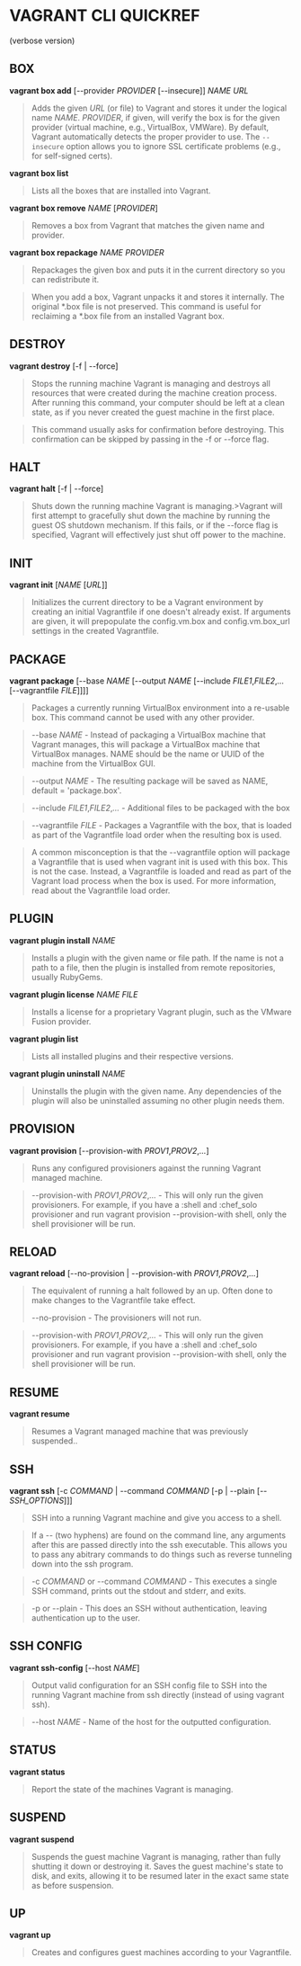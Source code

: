 **VAGRANT CLI QUICKREF**
====================
(verbose version)

BOX
---
**vagrant box add** [--provider _PROVIDER_ [--insecure]] _NAME_ _URL_
> Adds the given _URL_ (or file) to Vagrant and stores it under the logical name _NAME_. _PROVIDER_, if given, will verify the box is for the given provider (virtual machine, e.g., VirtualBox, VMWare). By default, Vagrant automatically detects the proper provider to use. The `--insecure` option allows you to ignore SSL certificate problems (e.g., for self-signed certs).

**vagrant box list**
> Lists all the boxes that are installed into Vagrant.

**vagrant box remove** _NAME_ [_PROVIDER_]
> Removes a box from Vagrant that matches the given name and provider.

**vagrant box repackage** _NAME_ _PROVIDER_
> Repackages the given box and puts it in the current directory so you can redistribute it.

> When you add a box, Vagrant unpacks it and stores it internally. The original *.box file is not preserved. This command is useful for reclaiming a *.box file from an installed Vagrant box.

DESTROY
-------
**vagrant destroy** [-f | --force]
> Stops the running machine Vagrant is managing and destroys all resources that were created during the machine creation process. After running this command, your computer should be left at a clean state, as if you never created the guest machine in the first place.

> This command usually asks for confirmation before destroying. This confirmation can be skipped by passing in the -f or --force flag.

HALT
----
**vagrant halt** [-f | --force]
> Shuts down the running machine Vagrant is managing.>Vagrant will first attempt to gracefully shut down the machine by running the guest OS shutdown mechanism. If this fails, or if the --force flag is specified, Vagrant will effectively just shut off power to the machine.

INIT
----
**vagrant init** [_NAME_ [_URL_]]
> Initializes the current directory to be a Vagrant environment by creating an initial Vagrantfile if one doesn't already exist. If arguments are given, it will prepopulate the config.vm.box and config.vm.box_url settings in the created Vagrantfile.

PACKAGE
-------
**vagrant package** [--base _NAME_ [--output _NAME_ [--include _FILE1_,_FILE2_,_..._ [--vagrantfile _FILE_]]]]
> Packages a currently running VirtualBox environment into a re-usable box. This command cannot be used with any other provider. 

> --base _NAME_ - Instead of packaging a VirtualBox machine that Vagrant manages, this will package a VirtualBox machine that VirtualBox manages. NAME should be the name or UUID of the machine from the VirtualBox GUI.

> --output _NAME_ - The resulting package will be saved as NAME, default = 'package.box'.

> --include _FILE1_,_FILE2_,_..._ - Additional files to be packaged with the box

> --vagrantfile _FILE_ - Packages a Vagrantfile with the box, that is loaded as part of the Vagrantfile load order when the resulting box is used.

> A common misconception is that the --vagrantfile option will package a Vagrantfile that is used when vagrant init is used with this box. This is not the case. Instead, a Vagrantfile is loaded and read as part of the Vagrant load process when the box is used. For more information, read about the Vagrantfile load order.

PLUGIN
------
**vagrant plugin install** _NAME_
> Installs a plugin with the given name or file path. If the name is not a path to a file, then the plugin is installed from remote repositories, usually RubyGems.

**vagrant plugin license** _NAME_ _FILE_
> Installs a license for a proprietary Vagrant plugin, such as the VMware Fusion provider.

**vagrant plugin list**
> Lists all installed plugins and their respective versions.

**vagrant plugin uninstall** _NAME_
> Uninstalls the plugin with the given name. Any dependencies of the plugin will also be uninstalled assuming no other plugin needs them.

PROVISION
---------
**vagrant provision** [--provision-with _PROV1_,_PROV2_,_..._]
> Runs any configured provisioners against the running Vagrant managed machine.

> --provision-with _PROV1_,_PROV2_,_..._ - This will only run the given provisioners. For example, if you have a :shell and :chef_solo provisioner and run vagrant provision --provision-with shell, only the shell provisioner will be run.

RELOAD
------
**vagrant reload** [--no-provision | --provision-with _PROV1_,_PROV2_,_..._]
> The equivalent of running a halt followed by an up. Often done to make changes to the Vagrantfile take effect.
> 
> --no-provision - The provisioners will not run.

> --provision-with _PROV1_,_PROV2_,_..._ - This will only run the given provisioners. For example, if you have a :shell and :chef_solo provisioner and run vagrant provision --provision-with shell, only the shell provisioner will be run.

RESUME
------
**vagrant resume**
> Resumes a Vagrant managed machine that was previously suspended..

SSH
---
**vagrant ssh** [-c _COMMAND_ | --command _COMMAND_ [-p | --plain [-- _SSH_OPTIONS_]]]
> SSH into a running Vagrant machine and give you access to a shell.

> If a -- (two hyphens) are found on the command line, any arguments after this are passed directly into the ssh executable. This allows you to pass any abitrary commands to do things such as reverse tunneling down into the ssh program.

> -c _COMMAND_ or --command _COMMAND_ - This executes a single SSH command, prints out the stdout and stderr, and exits.

> -p or --plain - This does an SSH without authentication, leaving authentication up to the user.

SSH CONFIG
----------
**vagrant ssh-config** [--host _NAME_]
> Output valid configuration for an SSH config file to SSH into the running Vagrant machine from ssh directly (instead of using vagrant ssh).

> --host _NAME_ - Name of the host for the outputted configuration.

STATUS
------
**vagrant status**
> Report the state of the machines Vagrant is managing.

SUSPEND
-------
**vagrant suspend**
> Suspends the guest machine Vagrant is managing, rather than fully shutting it down or destroying it. Saves the guest machine's state to disk, and exits, allowing it to be resumed later in the exact same state as before suspension.

UP
--
**vagrant up**
> Creates and configures guest machines according to your Vagrantfile.

